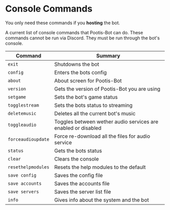 # Console Commands

You only need these commands if you **hosting** the bot.

A current list of console commands that Pootis-Bot can do. These commands cannot be run via Discord. They must be run through the bot's console.

|Command                 |Summary                                                       |
|------------------------|--------------------------------------------------------------|
|`exit`					 |Shutdowns the bot                                             |
|`config`                |Enters the bots config                                        |
|`about`                 |About screen for Pootis-Bot                                   |
|`version`               |Gets the version of Pootis-Bot you are using                  |
|`setgame`               |Sets the bot's game status                                    |
|`togglestream`          |Sets the bots status to streaming                             |
|`deletemusic`           |Deletes all the current bot's music                           |
|`toggleaudio`           |Toggles between wether audio services are enabled or disabled |
|`forceaudioupdate`      |Force re-download all the files for audio service             |
|`status`                |Gets the bots status                                          |
|`clear`                 |Clears the console                                            |
|`resethelpmodules`      |Resets the help modules to the default                        |
|`save config`           |Saves the config file                                         |
|`save accounts`         |Saves the accounts file                                       |
|`save servers`          |Saves the server list file                                    |
|`info`                  |Gives info about the system and the bot                       |
